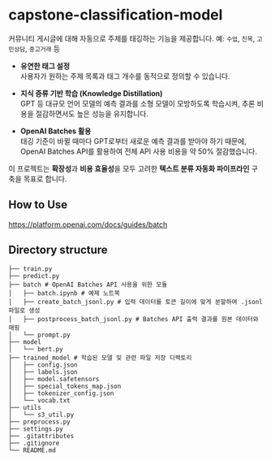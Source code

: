 # capstone-classification-model

커뮤니티 게시글에 대해 자동으로 주제를 태깅하는 기능을 제공합니다.  예: `수업`, `친목`, `고민상담`, `중고거래` 등

- **유연한 태그 설정**  
  사용자가 원하는 주제 목록과 태그 개수를 동적으로 정의할 수 있습니다.

- **지식 증류 기반 학습 (Knowledge Distillation)**  
  GPT 등 대규모 언어 모델의 예측 결과를 소형 모델이 모방하도록 학습시켜, 추론 비용을 절감하면서도 높은 성능을 유지합니다.

- **OpenAI Batches 활용**  
  태깅 기준이 바뀔 때마다 GPT로부터 새로운 예측 결과를 받아야 하기 때문에, OpenAI Batches API를 활용하여 전체 API 사용 비용을 약 50% 절감했습니다.

이 프로젝트는 **확장성**과 **비용 효율성**을 모두 고려한 **텍스트 분류 자동화 파이프라인** 구축을 목표로 합니다.


## How to Use
https://platform.openai.com/docs/guides/batch


## Directory structure
```
├── train.py
├── predict.py
├── batch # OpenAI Batches API 사용을 위한 모듈
│   ├── batch.ipynb # 예제 노트북
│   ├── create_batch_jsonl.py # 입력 데이터를 토큰 길이에 맞게 분할하여 .jsonl 파일로 생성
│   ├── postprocess_batch_jsonl.py # Batches API 출력 결과를 원본 데이터와 매핑
│   └── prompt.py
├── model
│   └── bert.py
├── trained_model # 학습된 모델 및 관련 파일 저장 디렉토리
│   ├── config.json
│   ├── labels.json
│   ├── model.safetensors
│   ├── special_tokens_map.json
│   ├── tokenizer_config.json
│   └── vocab.txt
├── utils
│   └── s3_util.py
├── preprocess.py
├── settings.py
├── .gitattributes
├── .gitignore
└── README.md